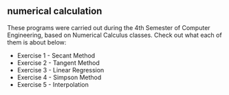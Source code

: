 ## numerical calculation
These programs were carried out during the 4th Semester of Computer Engineering, based on Numerical Calculus classes. Check out what each of them is about below:

- Exercise 1 - Secant Method
- Exercise 2 - Tangent Method
- Exercise 3 - Linear Regression
- Exercise 4 - Simpson Method
- Exercise 5 - Interpolation

